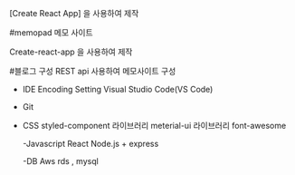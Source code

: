 [Create React App] 을 사용하여 제작

#memopad
메모 사이트 

Create-react-app 을 사용하여 제작

#블로그 구성
REST api 사용하여 메모사이트 구성

- IDE Encoding Setting
  Visual Studio Code(VS Code)

- Git

- CSS
  styled-component 라이브러리
  meterial-ui 라이브러리
  font-awesome 
  
  -Javascript
  React
  Node.js + express
  
  -DB
  Aws rds , mysql
